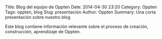 Title: Blog del equipo de Oppten
Date: 2014-04-30 23:20
Category: Oppten
Tags: oppten, blog
Slug: presentación
Author: Oppten
Summary: Una corta presentación sobre nuestro blog

Este blog contiene información relevante sobre el proceso de creación, construcción, aprendizaje de Oppten.
